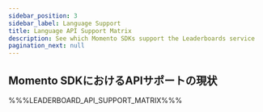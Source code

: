 ```yaml
---
sidebar_position: 3
sidebar_label: Language Support
title: Language API Support Matrix
description: See which Momento SDKs support the Leaderboards service
pagination_next: null
---
```


## Momento SDKにおけるAPIサポートの現状

%%%LEADERBOARD_API_SUPPORT_MATRIX%%%
